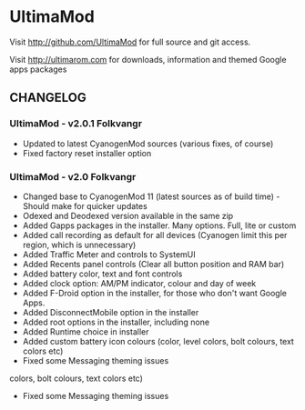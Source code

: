 UltimaMod
===============

Visit http://github.com/UltimaMod for full source and git access.

Visit http://ultimarom.com for downloads, information and themed Google apps packages

CHANGELOG 
---------
### UltimaMod - v2.0.1 Folkvangr
* Updated to latest CyanogenMod sources (various fixes, of course)
* Fixed factory reset installer option

### UltimaMod - v2.0 Folkvangr
* Changed base to CyanogenMod 11 (latest sources as of build time) - Should make for quicker updates
* Odexed and Deodexed version available in the same zip
* Added Gapps packages in the installer. Many options. Full, lite or custom
* Added call recording as default for all devices (Cyanogen limit this per region, which is unnecessary)
* Added Traffic Meter and controls to SystemUI
* Added Recents panel controls (Clear all button position and RAM bar)
* Added battery color, text and font controls
* Added clock option: AM/PM indicator, colour and day of week
* Added F-Droid option in the installer, for those who don't want Google Apps.
* Added DisconnectMobile option in the installer
* Added root options in the installer, including none
* Added Runtime choice in installer
* Added custom battery icon colours (color, level colors, bolt colours, text colors etc) 
* Fixed some Messaging theming issues

 colors, bolt colours, text colors etc) 
* Fixed some Messaging theming issues

